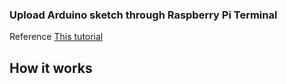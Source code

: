### Upload Arduino sketch through Raspberry Pi Terminal

Reference [This tutorial](https://dle-dev.com/index.php/en/2020/07/30/program-an-arduino-with-a-raspberry-pi-via-ssh/)

## How it works